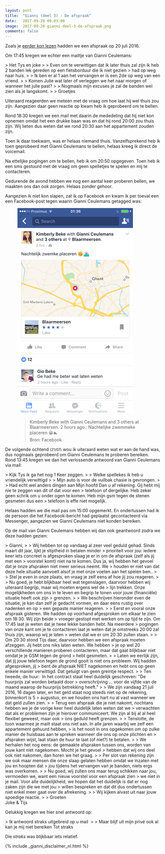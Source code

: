 ```yaml
---
layout: post
title:  "Gianni (deel 3) - De afspraak"
date:   2017-09-28 09:03:00
image:  2017-09-28-gianni-deel-3-de-afspraak.png
comments: false
---
```

Zoals je [eerder kon lezen](/blog/2017/09/gianni-deel-2-eerste-huurachterstand#belofte-afspraak) hadden we een afspraak 
op 20 juli 2016. 

Om 17:45 kregen we echter een mailtje van <span itemscope itemtype="http://schema.org/Person"><span itemprop="givenName">Gianni</span><span class="hidden" itemprop="familyName"> Ceulemans</span></span>:

<div class="email" itemscope itemtype="http://schema.org/Message">
  <div itemscope itemprop="recipient" itemtype="http://schema.org/Person"><meta itemprop="name" content="Tijs Verkoyen" /></div>
  <div itemscope itemprop="sender" itemtype="http://schema.org/Person"><meta itemprop="name" content="Gianni Ceulemans" /></div>
  <meta itemprop="dateSent" content="2016-07-20T17:45:00" />
  <div itemprop="text" markdown="1">
> Het Tys en joke 
> 
> Even om te verwittigen dat ik later thuis zal zijn ik heb 2 banden lek gereden op een fietsborduur die ik niet gezien 
> had op weg naar huis.
>
> Ik ben er al 1 aan het vervangen er is een 2de op weg van een vriend.
> 
> Komen Julie wat later of verleggen we het naar morgen of wanneer het julie past?
> 
> Nogmaals mijn excuses je zal de banden wel zien als je langskomt.
> 
> Groetjes
  </div>
</div>

Uiteraard reageerden we meteen met de vraag om hoe laat hij wel thuis zou zijn. Aangezien daar geen reactie op kwam 
heb ik geprobeerd om te bellen.

Rond 18:30 kregen we een mail met daarin de mededeling dat hij niet kon opnemen omdat het een drukke baan was en dat hij
rond 20:00 zou thuis zijn. Wij lieten dus weten dat we rond 20:30 aan het appartement zouden zijn.

<span id="niemand-thuis">Toen</span> ik daar toekwam, was er helaas niemand thuis. Vanzelfsprekend heb ik toen geprobeerd 
met <span itemscope itemtype="http://schema.org/Person"><span itemprop="givenName">Gianni</span> <span class="hidden" itemprop="familyName">Ceulemans</span></span> 
te bellen, helaas kreeg ik direct de voicemail. 

<span id="geen-gehoor">Na</span> ettelijke pogingen om te bellen, heb ik om 20:50 opgegeven. Toen heb ik een sms gestuurd 
met de vraag om geen spelletjes te spelen en mij te contacteren.

<span id="avond">Gedurende</span> de avond hebben we nog een aantal keer proberen bellen, we maakten ons dan ook zorgen. 
Helaas zonder gehoor.

Aangezien ik niet kon slapen, zat ik op Facebook en kwam ik per toeval een een Facebook-post tegen waarin <span itemscope itemtype="http://schema.org/Person"><span itemprop="givenName">Gianni</span> <span class="hidden" itemprop="familyName">Ceulemans</span></span> 
getagged was:

<figure class="text-center">
  <img src="/assets/posts/2017-09-28-gianni-deel-3-nachtelijk-zwemmeke.png" style="max-width: 375px;" />
  <figcaption class="hidden">
    <blockquote>
      Kimberly Beke with Gianni Ceulemans and 3 others at Blaarmeersen. 2 hours ago.: Nachtelijke zwemmeke placeren 😀🏊
      <footer>Bron: Facebook</footer>
    </blockquote>
  </figcaption>
</figure>

De volgende ochtend <small class="text-muted">(21/07)</small> wou ik uiteraard weten wat er aan de hand was, dus nogmaals geprobeerd om <span itemscope itemtype="http://schema.org/Person"><span itemprop="givenName">Gianni</span> <span class="hidden" itemprop="familyName">Ceulemans</span></span> te proberen 
bereiken. Rond 13:45 kregen we dan het verlossende antwoord van <span itemscope itemtype="http://schema.org/Person"><span itemprop="givenName">Gianni</span> <span class="hidden" itemprop="familyName">Ceulemans</span></span> 
via mail:

<div class="email" itemscope itemtype="http://schema.org/Message">
  <div itemscope itemprop="recipient" itemtype="http://schema.org/Person"><meta itemprop="name" content="Tijs Verkoyen" /></div>
  <div itemscope itemprop="sender" itemtype="http://schema.org/Person"><meta itemprop="name" content="Gianni Ceulemans" /></div>
  <meta itemprop="dateSent" content="2016-07-21T13:45:00" />
  <div itemprop="text" markdown="1">
> Kijk Tys ik ga het nog 1 Keer zeggen.
> 
> Welke spellekes ik heb u vriendelijk verwittigd 
> 
> Mijn auto is voor de vuilbak chasie is gevrongen.
> 
> Had echt wel anders dingen aan Mijn hoofd Dan u af rekening. Gij hebt mij nie te zeggen van dit of dat voor een 
> telefoon of dergelijke. Heb zeker geen schrik om u onder ogen te komen. Heb mijn gsm tegen de stenen gesmeten dus een 
> telefoon is effe niet mogelijk.
  </div>
</div>

Helaas hadden we die mail pas om 15:00 opgemerkt. En ondertussen had ik de persoon die het Facebook-bericht had geplaatst
gecontacteerd via Messenger, aangezien we <span itemscope itemtype="http://schema.org/Person"><span itemprop="givenName">Gianni</span> <span class="hidden" itemprop="familyName">Ceulemans</span></span> 
niet konden bereiken.

Op de mail van <span itemscope itemtype="http://schema.org/Person"><span itemprop="givenName">Gianni</span> <span class="hidden" itemprop="familyName">Ceulemans</span></span> 
hebben wij dan ook geantwoord zodra we deze hadden gezien:

<div class="email" itemscope itemtype="http://schema.org/Message">
  <div itemscope itemprop="sender" itemtype="http://schema.org/Person"><meta itemprop="name" content="Tijs Verkoyen" /></div>
  <div itemscope itemprop="recipient" itemtype="http://schema.org/Person"><meta itemprop="name" content="Gianni Ceulemans" /></div>
  <meta itemprop="dateSent" content="2016-07-21T15:06:00" />
  <div itemprop="text" markdown="1">
> Gianni,
> 
> Wij hebben tot op vandaag al zeer veel geduld gehad. Sinds maart dit jaar, lijkt je stiptheid in betalen minder 
> prioriteit voor jou: iedere keer iets concreet is afgesproken slaag je er in om de afspraak (zelf als jij met een 
> voorstel komt) niet na te komen. Dus ja, wij hebben het gevoel dat je onze afspraken niet meer serieus neemt. We 
> houden er niet van dat deze hele situatie aanvoelt alsof je met onze voeten aan het spelen ben..
> 
> Stel je even in onze plaats, en vraag je zelf eens af hoe jij zou reageren.
> 
> Nu goed, je hebt blijkbaar heel wat tegenslagen, daarvoor hebben wij uiteraard begrijp, maar wij moeten ergens wel de 
> lijn trekken. Onze mogelijkheden om ons in te leven en begrip te tonen voor jouw (financiële) situatie heeft ook zijn 
> grenzen.
> 
> We beschrijven hieronder even de situatie, je kan dan zelf je gedacht vormen, en daar eens rustig over nadenken en op 
> een gepaste manier reageren.
> 
> Eerst en vooral onze afspraak gisteren. We hadden op voorhand afgesproken om elkaar te zien om 18:30. Wij zijn beide 
> vroeger gestopt met werken om op tijd te zijn. Om 17:45 laat je weten dat je twee lekke banden hebt. Na meerdere 
> pogingen van onze kant om je te contacteren laat je weten dat je omstreeks 20:00 zal thuis zijn, waarop wij je laten 
> weten dat we er om 20:30 zullen staan.
> 
> Om 20:30 stond Tijs daar, daarvoor hebben we een afspraak moeten afzeggen. Jij hebt ons niks laten weten. We hebben 
> je op wel 20 verschillende manieren proberen contacteren, maar dat gaat blijkbaar niet omdat je je GSM tegen de grond 
> hebt gesmeten.
> 
> Laten we eerlijk zijn, dat jij jouw telefoon tegen de grond gooit is niet ons probleem. Wij hadden afgesproken, jij 
> bent de afspraak NIET nagekomen en hebt ons op geen enkele manier verwittigd. Dat getuigt van geen greintje respect.
> 
> Ten tweede, de huur:  In het contract staat heel duidelijk geschreven: "De huurprijs zal worden betaald door 
> overschrijving &hellip; voor de vijfde van de maand waarop de huurprijs betrekking heeft."
> 
> We zijn vandaag 21 juli 2016, 16 dagen later, en het geld staat nog steeds niet op de rekening, binnenkort is 5 
> augustus, en we houden ons hart nu al vast wanneer we dat geld zullen zien.
> 
> Terug een afspraak die je niet nakomt, nochtans hebben we je de vorige keer heel duidelijk laten weten dat we 
> verwachten dat als er problemen zijn je hierover communiceert. We zijn al bij al al heel flexibel geweest, maar ook 
> ons geduld heeft grenzen.
> 
> Tenslotte, de toon waarmee je mailt staat ons niet aan. In alle jaren waarbij we zelf een appartement gehuurd hebben, 
> is het nooit in ons opgekomen om op zulke manier de huisbaas aan te spreken wanneer die ons op onze plichten en 
> afspraken wijst, laat staan de huur te laat (of niet?) te betalen.
> 
> We herhalen het nog eens: de gemaakte afspraken tussen ons, worden van jouw kant niet nagekomen. Mocht je het gevoel 
> hebben dat wij ons deel ook niet nakomen, dan horen we het graag.
> 
> Per slot van rekening zijn we ook maar mensen die onze slaap gelaten hebben omdat we inzaten met jou en hoopten dat 
> jou tijdens het vervangen van je banden, niets ergs was overkomen.
> 
> Nu goed, wij zullen ons maar terug schikken naar jou, vermoeden we, want een nieuw voorstel voor een afspraak zien 
> we niet in je mail. Voor alle duidelijkheid, we hopen dat het duidelijk is dat er nog zaken zijn die we met jou 
> willen bespreken en dat dit dus ondertussen niet enkel meer gaat over de afrekening.
> 
> Wij kijken alvast uit naar jouw spoedige reactie.
> 
> Groeten <br />Joke & Tijs
  </div>
</div>

Gelukkig kregen we hier snel antwoord op:

<div id="uitgebreide-mail" class="email" itemscope itemtype="http://schema.org/Message">
  <div itemscope itemprop="recipient" itemtype="http://schema.org/Person"><meta itemprop="name" content="Tijs Verkoyen" /></div>
  <div itemscope itemprop="sender" itemtype="http://schema.org/Person"><meta itemprop="name" content="Gianni Ceulemans" /></div>
  <meta itemprop="dateSent" content="2016-07-21T16:50:00" />
  <div itemprop="text" markdown="1">
> Ik antwoord straks uitgebreid op u mail 
> 
> Maar blijf uit mijn privé ook al kan je mij niet bereiken Tot straks 
  </div>
</div>

Die <em>straks</em> was blijkbaar iets relatief.

{% include _gianni_disclaimer_nl.html %}
